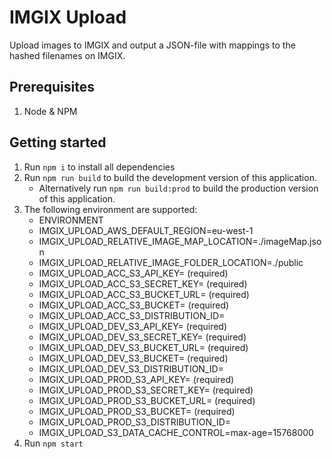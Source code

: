 # IMGIX Upload

Upload images to IMGIX and output a JSON-file with mappings to the hashed filenames on IMGIX.

## Prerequisites

1. Node & NPM

## Getting started

1. Run `npm i` to install all dependencies
1. Run `npm run build` to build the development version of this application.
   - Alternatively run `npm run build:prod` to build the production version of this application.
1. The following environment are supported:
   - ENVIRONMENT
   - IMGIX_UPLOAD_AWS_DEFAULT_REGION=eu-west-1
   - IMGIX_UPLOAD_RELATIVE_IMAGE_MAP_LOCATION=./imageMap.json
   - IMGIX_UPLOAD_RELATIVE_IMAGE_FOLDER_LOCATION=./public
   - IMGIX_UPLOAD_ACC_S3_API_KEY=<IMGIX S3 API key> (required)
   - IMGIX_UPLOAD_ACC_S3_SECRET_KEY=<IMGIX S3 secret key> (required)
   - IMGIX_UPLOAD_ACC_S3_BUCKET_URL=<IMGIX S3 Bucket URL> (required)
   - IMGIX_UPLOAD_ACC_S3_BUCKET=<IMGIX S3 Bucket name> (required)
   - IMGIX_UPLOAD_ACC_S3_DISTRIBUTION_ID=<IMGIX CloudFront distribution ID>
   - IMGIX_UPLOAD_DEV_S3_API_KEY=<IMGIX S3 API key> (required)
   - IMGIX_UPLOAD_DEV_S3_SECRET_KEY=<IMGIX S3 secret key> (required)
   - IMGIX_UPLOAD_DEV_S3_BUCKET_URL=<IMGIX S3 Bucket URL> (required)
   - IMGIX_UPLOAD_DEV_S3_BUCKET=<IMGIX S3 Bucket name> (required)
   - IMGIX_UPLOAD_DEV_S3_DISTRIBUTION_ID=<IMGIX CloudFront distribution ID>
   - IMGIX_UPLOAD_PROD_S3_API_KEY=<IMGIX S3 API key> (required)
   - IMGIX_UPLOAD_PROD_S3_SECRET_KEY=<IMGIX S3 secret key> (required)
   - IMGIX_UPLOAD_PROD_S3_BUCKET_URL=<IMGIX S3 Bucket URL> (required)
   - IMGIX_UPLOAD_PROD_S3_BUCKET=<IMGIX S3 Bucket name> (required)
   - IMGIX_UPLOAD_PROD_S3_DISTRIBUTION_ID=<IMGIX CloudFront distribution ID>
   - IMGIX_UPLOAD_S3_DATA_CACHE_CONTROL=max-age=15768000
1. Run `npm start`
